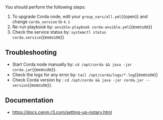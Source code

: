You should perform the following steps:

1. To upgrade Corda node, edit your `group_vars/all.yml`{{open}} and change `corda_version` to `4.1`
2. Re-run playbook by: `ansible-playbook corda-ansible.yml`{{execute}}
3. Check the service status by: `systemctl status corda.service`{{execute}}

## Troubleshooting

- Start Corda node manually by: `cd /opt/corda && java -jar corda.jar`{{execute}}.
- Check the logs for any error by: `tail /opt/corda/logs/*.log`{{execute}}
- Check Corda version by : `cd /opt/corda && java -jar corda.jar --version`{{execute}}.

## Documentation

- <https://docs.cenm.r3.com/setting-up-notary.html>
